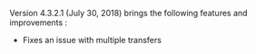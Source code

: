 Version 4.3.2.1 (July 30, 2018) brings the following features and improvements :

* Fixes an issue with multiple transfers